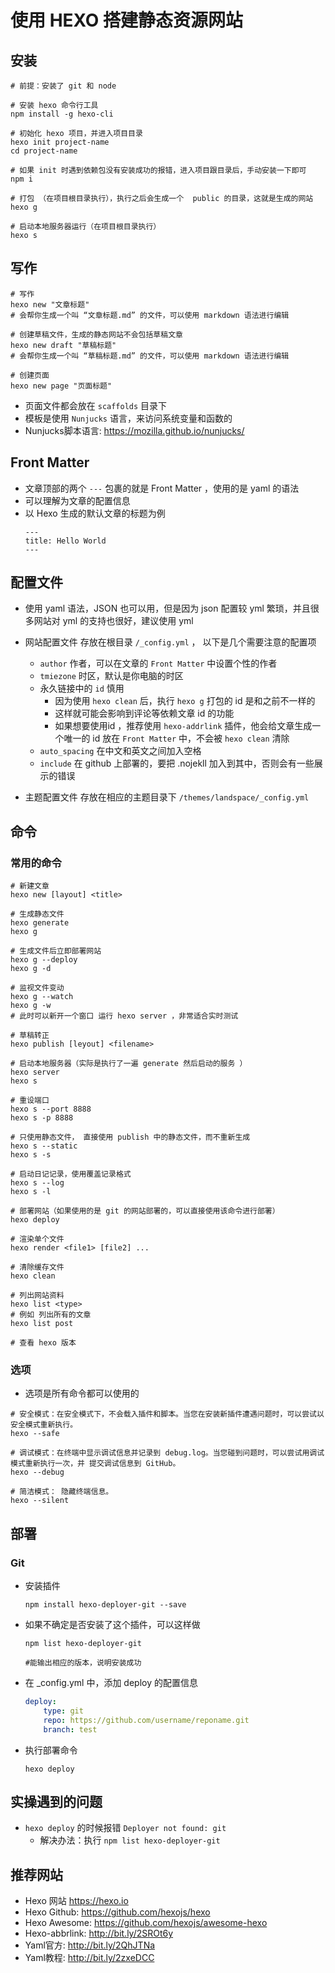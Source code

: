 
# 使用 HEXO 搭建静态资源网站

## 安装
```shell
# 前提：安装了 git 和 node

# 安装 hexo 命令行工具
npm install -g hexo-cli

# 初始化 hexo 项目，并进入项目目录
hexo init project-name
cd project-name

# 如果 init 时遇到依赖包没有安装成功的报错，进入项目跟目录后，手动安装一下即可
npm i

# 打包 （在项目根目录执行），执行之后会生成一个  public 的目录，这就是生成的网站
hexo g

# 启动本地服务器运行（在项目根目录执行）
hexo s
```

## 写作
```shell
# 写作
hexo new "文章标题"
# 会帮你生成一个叫 “文章标题.md” 的文件，可以使用 markdown 语法进行编辑

# 创建草稿文件，生成的静态网站不会包括草稿文章
hexo new draft "草稿标题"
# 会帮你生成一个叫 “草稿标题.md” 的文件，可以使用 markdown 语法进行编辑

# 创建页面
hexo new page "页面标题"
```
- 页面文件都会放在 ```scaffolds``` 目录下
- 模板是使用 ```Nunjucks``` 语言，来访问系统变量和函数的
- Nunjucks脚本语言: https://mozilla.github.io/nunjucks/


## Front Matter
- 文章顶部的两个 ```---``` 包裹的就是 Front Matter ，使用的是 yaml 的语法 
- 可以理解为文章的配置信息
- 以 Hexo 生成的默认文章的标题为例
    ```
    ---
    title: Hello World
    ---
    ```

## 配置文件
- 使用 yaml 语法，JSON 也可以用，但是因为 json 配置较 yml 繁琐，并且很多网站对 yml 的支持也很好，建议使用 yml
- 网站配置文件 存放在根目录 ```/_config.yml``` ， 以下是几个需要注意的配置项
    - ```author``` 作者，可以在文章的 ```Front Matter``` 中设置个性的作者
    - ```tmiezone``` 时区，默认是你电脑的时区
    - 永久链接中的 ```id``` 慎用
        - 因为使用 ```hexo clean``` 后，执行 ```hexo g``` 打包的 id 是和之前不一样的
        - 这样就可能会影响到评论等依赖文章 id 的功能
        - 如果想要使用id ，推荐使用 ```hexo-addrlink``` 插件，他会给文章生成一个唯一的 id 放在 ```Front Matter``` 中，不会被 ```hexo clean``` 清除
    - ```auto_spacing``` 在中文和英文之间加入空格
    - ```include``` 在 github 上部署的，要把 .nojekll 加入到其中，否则会有一些展示的错误

- 主题配置文件 存放在相应的主题目录下 ```/themes/landspace/_config.yml```


## 命令

### 常用的命令

```shell
# 新建文章
hexo new [layout] <title>

# 生成静态文件
hexo generate
hexo g

# 生成文件后立即部署网站
hexo g --deploy
hexo g -d

# 监视文件变动
hexo g --watch
hexo g -w
# 此时可以新开一个窗口 运行 hexo server ，非常适合实时测试

# 草稿转正
hexo publish [leyout] <filename>

# 启动本地服务器（实际是执行了一遍 generate 然后启动的服务 ）
hexo server
hexo s

# 重设端口
hexo s --port 8888
hexo s -p 8888

# 只使用静态文件， 直接使用 publish 中的静态文件，而不重新生成
hexo s --static
hexo s -s

# 启动日记记录，使用覆盖记录格式
hexo s --log
hexo s -l

# 部署网站（如果使用的是 git 的网站部署的，可以直接使用该命令进行部署）
hexo deploy

# 渲染单个文件
hexo render <file1> [file2] ...

# 清除缓存文件
hexo clean

# 列出网站资料
hexo list <type>
# 例如 列出所有的文章
hexo list post

# 查看 hexo 版本
```

### 选项
- 选项是所有命令都可以使用的

```shell
# 安全模式：在安全模式下，不会载入插件和脚本。当您在安装新插件遭遇问题时，可以尝试以安全模式重新执行。
hexo --safe

# 调试模式：在终端中显示调试信息并记录到 debug.log。当您碰到问题时，可以尝试用调试模式重新执行一次，并 提交调试信息到 GitHub。
hexo --debug

# 简洁模式： 隐藏终端信息。
hexo --silent

```

## 部署

### Git

- 安装插件
    ```shell
    npm install hexo-deployer-git --save
    ```
- 如果不确定是否安装了这个插件，可以这样做
    ```shell
    npm list hexo-deployer-git

    #能输出相应的版本，说明安装成功
    ```
- 在 _config.yml 中，添加 deploy 的配置信息 
    ```yml
    deploy:
        type: git
        repo: https://github.com/username/reponame.git
        branch: test
    ```
- 执行部署命令
    ```shell
    hexo deploy
    ```


## 实操遇到的问题
- ```hexo deploy``` 的时候报错 ```Deployer not found: git```
    - 解决办法：执行 ```npm list hexo-deployer-git```




## 推荐网站
- Hexo 网站 https://hexo.io
- Hexo Github: https://github.com/hexojs/hexo
- Hexo Awesome: https://github.com/hexojs/awesome-hexo
- Hexo-abbrlink: http://bit.ly/2SROt6y
- Yaml官方: http://bit.ly/2QhJTNa
- Yaml教程: http://bit.ly/2zxeDCC